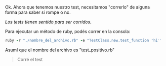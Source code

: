 Ok. Ahora que tenemos nuestro test, necesitamos "correrlo" de alguna forma para saber si rompe o no.

*Los tests tienen sentido para ser corridos*. 

Para ejecutar un método de ruby, podés correr en la consola:

```ruby
ruby -r "./nombre_del_archivo.rb" -e "TestClass.new.test_function 'hi'"
```

Asumí que el nombre del archivo es "test_positivo.rb"

> Corré el test